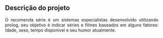 ## Descrição do projeto 

<p align="justify">
 O recomenda série é um sistemas especialistas desenvolvido utilizando prolog, seu objetivo é indicar séries e filmes baseados em alguns fatores: Idade, sexo, tempo disponivel e seu humor atualmente. 
</p>
